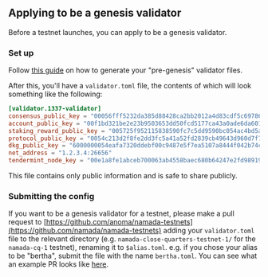 ## Applying to be a genesis validator

Before a testnet launches, you can apply to be a genesis validator.

### Set up

Follow [this guide](./genesis-validator-setup.md#pre-genesis) on how to generate your "pre-genesis" validator files.

After this, you'll have a `validator.toml` file, the contents of which will look something like the following:

```toml
[validator.1337-validator]
consensus_public_key = "00056fff5232da385d88428ca2bb2012a4d83cdf5c697864dde34b393333a72268"
account_public_key = "00f1bd321be2e23b9503653dd50fcd5177ca43a0ade6da60108eaecde0d68abdc8"
staking_reward_public_key = "005725f952115838590fc7c5dd9590bc054ac4bd5af55672a40df4ac7dca50ce97"
protocol_public_key = "0054c213d2f8fe2dd3fc5a41a52fd2839cb49643d960d7f75e993202692c5d8783"
dkg_public_key = "6000000054eafa7320ddebf00c9487e5f7ea5107a8444f042b74caf9ed5679163f854577bf4d0992a8fd301ec4f3438c9934c617a2c71649178e536f7e2a8cdc1f8331139b7fd9b4d36861f0a9915d83f61d7f969219f0eba95bb6fa45595425923d4c0e"
net_address = "1.2.3.4:26656"
tendermint_node_key = "00e1a8fe1abceb700063ab4558baec680b64247e2fd9891962af552b9e49318d8d"
```

This file contains only public information and is safe to share publicly.

### Submitting the config
If you want to be a genesis validator for a testnet, please make a pull request to [https://github.com/anoma/namada-testnets](https://github.com/namada/namada-testnets) adding your `validator.toml` file to the relevant directory (e.g. `namada-close-quarters-testnet-1/` for the `namada-cq-1` testnet), renaming it to `$alias.toml`. e.g. if you chose your alias to be "bertha", submit the file with the name `bertha.toml`. You can see what an example PR looks like [here](https://github.com/namada/namada-testnets/pull/122).
